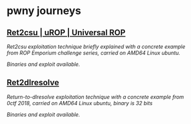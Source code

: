 # pwny journeys

## [Ret2csu | uROP | Universal ROP](https://github.com/kaftejiman/pwn/tree/main/ret2csu)

*Ret2csu exploitation technique briefly explained with a concrete example from ROP Emporium challenge series, carried on AMD64 Linux ubuntu.*

*Binaries and exploit available.*

## [Ret2dlresolve](https://github.com/kaftejiman/pwn/tree/main/ret2dlresolve)

*Return-to-dlresolve exploitation technique with a concrete example from 0ctf 2018, carried on AMD64 Linux ubuntu, binary is 32 bits*

*Binaries and exploit available.*
